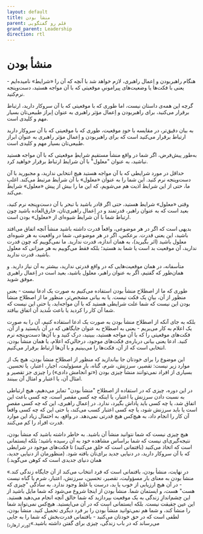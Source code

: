 ```yaml
---
layout: default
title: منشأ بودن
parent: قلم رو گفتگویی
grand_parent: Leadership
direction: rtl
---
```


# منشأ بودن
هنگام راهبربودن و اِعمال راهبری، لازم خواهد شد با آنچه که آن را «شرایط» نامیده‌ایم - یعنی با فکت‌ها یا وضعیت‌های پیرامونیِ موقعیتی که با آن مواجه هستید، دست‌و‌پنجه نرم‌کنید.

گرچه این همه‌ی داستان نیست، اما طوری که با موقعیتی که با آن سروکار دارید، ارتباط برقرار می‌کنید، برای راهبربودن و اِعمال مؤثر راهبری به‌ عنوان اِبراز طبیعی‌تان بسیار مهم و کلیدی است.

به بیان دقیق‌تر، در مقایسه با خودِ موقعیت، طوری که با موقعیتی که با آن سروکار دارید ارتباط برقرار می‌کنید است که برای راهبربودن و اِعمال مؤثر راهبری به‌ عنوان ابراز طبیعی‌تان بسیار مهم‌ و کلیدی‌ است.

به‌طور پیش‌فرض، اگر شما در واقع منشأ مستقیمِ شرایطِ موقعیتی که با آن مواجه هستید نباشید، به عنوان "معلول" با آن شرایط ارتباط برقرار خواهید کرد.

حداقل در مورد شرایطی که با آن مواجه هستید هیچ انتخابی ندارید، و مجبورید با آن دست‌و‌پنجه نرم کنید. این شما را به عنوان «معلول» با آن شرایط مرتبط می‌کند. اغلبِ ما، حتی از این شرایط اذیت هم می‌شویم، که این ما را بیش از پیش «معلول» شرایط می‌کند. 

وقتی «معلول» شرایط هستید، حتی اگر قادر باشید با تبحر با آن دست‌و‌پنجه نرم کنید، بعید است که به‌ عنوان راهبر، قدرتمند و در اِعمال راهبری‌تان، خارق‌العاده باشید چون ارتباط شما با آن شرایط شیوه‌ای از «معلول» بودن است. 

بدیهی است که اگر در هر موضوعی، واقعاً قدرت داشته باشید منشأ آنچه اتفاق می‌افتد باشید، این یعنی قدرت. برعکس، اگر در هر موضوعی، شما در واقعیت به هر شیوه‌ای معلول باشید (اثر بگیرید)، به همان اندازه، قدرت ندارید. ما نمی‌گوییم که چون قدرت ندارید، آن موقعیت بد است یا شما بد هستید؛ بلکه فقط می‌گوییم به هر میزانی که معلول باشید، قدرت ندارید. 

متأسفانه، در همان موقعیت‌هایی که در واقع قدرتی ندارید، بیشتر به آن نیاز دارید. و همان‌طور که گفتیم، اگر به‌ عنوان راهبر، معلول باشید، بعید است در اِعمال راهبری موفق شوید.

طوری که ما از اصطلاح منشأ بودن استفاده می‌کنیم به صورت یک ادعا نیست - یعنی منظور از آن، بیانِ یک فکت نیست. یا به بیانی مشخص‌تر، منظور ما از اصطلاح منشأ بودن این نیست که شما علت شرایطی هستید که با آن مواجه‌اید، یا حتی این نیست که شما آن کار را کردید یا باعث شُدید آن اتفاق بیافتد.

بلکه به جای آنکه از اصطلاح منشأ بودن به صورت یک ادعا استفاده کنیم، آن را به صورت یک اعلام به کار می‌بریم - یعنی به اصطلاح به‌ عنوان جایگاهی که در آن بایستید و از آن، فکت‌های موقعیتی را که با آن مواجه هستید، ببینید، درک کنید و با آن‌ها دست‌و‌پنجه نرم کنید. ادعا یعنی بیانی درباره‌ی فکت‌های موجود، درحالي‌که اعلام، یا همان منشأ بودن، انتخابی است که از آن، فکت‌ها را می‌بینیم و با آن‌ها ارتباط برقرار می‌کنیم. 

این موضوع را برای خودتان جا بیاندازید که منظور از اصطلاح منشأ بودن، هیچ یک از موارد زیر نیست: تقصیر، سرزنش، شرم، گناه، بارِ مسؤولیت، اجبار، اعتبار، یا تحسين. بسیاری از افراد نمی‌توانند منشأ چیزی بودن («تو انجامش دادی») را چیزی جز تقصیر و امثال آن، یا اعتبار و امثال آن ببینند.

در این دوره، چیزی که در استفاده از اصطلاح "منشأ بودن" تمایز می‌دهیم، هیچ ارتباطی به نسبت دادن سرزنش یا اعتبار، یا اینکه چه کسی مقصر است، چه کسی باعث این اتفاق شد، یا چه کسی باید پاداش بگیرد، ندارد. در اِعمال راهبری، این که چه کسی مقصر است یا باید سرزنش شود، یا چه کسی اعتبار کسب می‌کند، یا حتی این که چه کسی واقعاً آن کار را انجام داد، به هیچ‌کس هیچ قدرتی نمی‌دهد. در واقع، به احتمال زیاد این موارد قدرت افراد را کم می‌کنند. 

هیچ چیزی نیست که شما نتوانید منشأ آن باشید. به خاطر داشته باشید که منشأ بودن، نتیجه‌گیری‌ای نیست که شما براساس مشاهده خود به آن رسیده باشید؛ بلکه ایستمانی است که اتخاذ می‌کنید (بافتمانی است که خلق می‌کنید) تا فکت‌های موجود در شرایطی که با آن سروکار دارید، در دنیایی جدید برای‌تان بافته شود. (منظورمان از دنیایی جدید، همان دنیای جدیدی است که کوهن می‌گوید.)

«در نهایت، منشأ بودن، بافتمانی است که فرد انتخاب می‌کند از آن جایگاه زندگی کند. منشأ بودن به معنای بار مسؤولیت، تقصیر، تحسین، سرزنش، اعتبار، شرم یا گناه نیست - در آن هیچ ارزیابی از خوب یا بد، درست یا غلط وجود ندارد. به سادگی "چیزی که هست" هست، و ایستمان شما. منشأ بودن از اینجا شروع می‌شود که شما مایل باشید از این چشم‌اندازِ زندگی به یک موقعیت بپردازید که شما خالق آنچه انجام می‌دهید هستید. این عین حقیقت نیست. بلکه ایستمانی است که در آن می‌ایستید. هیچ‌کس نمی‌تواند شما را منشأ کند، و شما هم نمی‌توانید منشأ بودن را بر فرد دیگری تحمیل کنید. منشأ بودن، لطفی است که در حق خودتان می‌کنید - بافتمانی قدرت‌بخش که شما را به جایی می‌رساند که در باب زندگی، چیزی برای گفتن داشته باشید.»<sub>(ورنر ارهارد)</sub>
